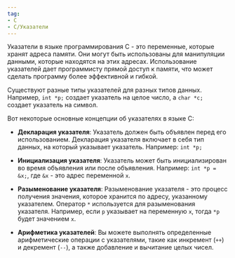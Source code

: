 ```yaml
---
tag:
- C
- C/Указатели
---
```

Указатели в языке программирования С - это переменные, которые хранят адреса памяти. Они могут быть использованы для манипуляции данными, которые находятся на этих адресах. Использование указателей дает программисту прямой доступ к памяти, что может сделать программу более эффективной и гибкой.

Существуют разные типы указателей для разных типов данных. Например, `int *p;` создает указатель на целое число, а `char *c;` создает указатель на символ.

Вот некоторые основные концепции об указателях в языке С:

-   **Декларация указателя**: Указатель должен быть объявлен перед его использованием. Декларация указателя включает в себя тип данных, на который указывает указатель. Например: `int *p;`
    
-   **Инициализация указателя**: Указатель может быть инициализирован во время объявления или после объявления. Например: `int *p = &x;`, где `&x` - это адрес переменной `x`.
    
-   **Разыменование указателя**: Разыменование указателя - это процесс получения значения, которое хранится по адресу, указанному указателем. Оператор `*` используется для разыменования указателя. Например, если `p` указывает на переменную `x`, тогда `*p` будет значением `x`.
    
-   **Арифметика указателей**: Вы можете выполнять определенные арифметические операции с указателями, такие как инкремент (`++`) и декремент (`--`), а также добавление и вычитание целых чисел.